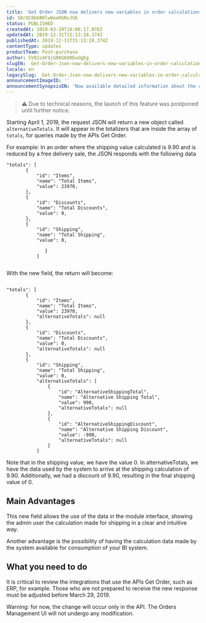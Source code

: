 ```yaml
---
title: 'Get Order JSON now delivers new variables in order calculations'
id: 58rQC0b6B0lw0eeKbNxJG6
status: PUBLISHED
createdAt: 2019-03-20T18:06:17.876Z
updatedAt: 2019-12-31T15:13:28.374Z
publishedAt: 2019-12-31T15:13:28.374Z
contentType: updates
productTeam: Post-purchase
author: 5V92cmF9jG8KG600EwUgEg
slugEN:  Get-Order-Json-now-delivers-new-variables-in-order-calculations
locale: en
legacySlug:  Get-Order-Json-now-delivers-new-variables-in-order-calculations
announcementImageID: ''
announcementSynopsisEN: 'Now available detailed information about the calculation of shipping of the order'
---
```


> ⚠️ Due to technical reasons, the launch of this feature was postponed until further notice.

Starting  April 1, 2019, the request JSON will return a new object called `alternativeTotals`. It will appear in the totalizers that are inside the array of `totals`, for queries made by the APIs Get Order.

For example:
In an order where the shipping value calculated is 9.90 and is reduced by a free delivery sale, the JSON responds with the following data

```
"totals": [
       {
           "id": "Items",
           "name": "Total Items",
           "value": 23970,
       },
       {
           "id": "Discounts",
           "name": "Total Discounts",
           "value": 0,
       },
       {
           "id": "Shipping",
           "name": "Total Shipping",
           "value": 0,

              }
           ]


```
With the new field, the return will become:
```

"totals": [
       {
           "id": "Items",
           "name": "Total Items",
           "value": 23970,
           "alternativeTotals": null
       },
       {
           "id": "Discounts",
           "name": "Total Discounts",
           "value": 0,
           "alternativeTotals": null
       },
       {
           "id": "Shipping",
           "name": "Total Shipping",
           "value": 0,
           "alternativeTotals": [
               {
                   "id": "AlternativeShippingTotal",
                   "name": "Alternative Shipping Total",
                   "value": 990,
                   "alternativeTotals": null
               },
               {
                   "id": "AlternativeShippingDiscount",
                   "name": "Alternative Shipping Discount",
                   "value": -990,
                   "alternativeTotals": null
               }
           ]
```
Note that in the shipping value, we have the value 0. In alternativeTotals, we have the data used by the system to arrive at the shipping calculation of 9.90. Additionally, we had a discount of 9.90, resulting in the final shipping value of 0.

## Main Advantages 
This new field allows the use of the data in the module interface, showing the admin user the calculation made for shipping in a clear and intuitive way.

Another advantage is the possibility of having the calculation data made by the system available for consumption of your BI system.

## What you need to do

It is critical to review the integrations that use the APIs Get Order, such as ERP, for example. Those who are not prepared to receive the new response must be adjusted before March 29, 2019.

Warning: for now, the change will occur only in the API. The Orders Management UI will not undergo any modification.
